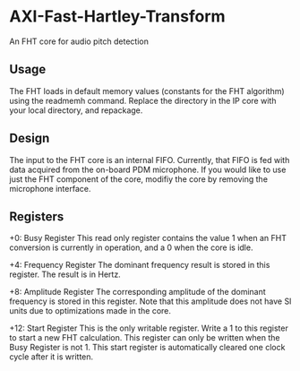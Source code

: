 # AXI-Fast-Hartley-Transform
An FHT core for audio pitch detection

## Usage
The FHT loads in default memory values (constants for the FHT algorithm) using the readmemh command. Replace the directory in the IP core with your local directory, and repackage.

## Design
The input to the FHT core is an internal FIFO. Currently, that FIFO is fed with data acquired from the on-board PDM microphone. If you would like to use just the FHT component of the core, modifiy the core by removing the microphone interface. 

## Registers
+0: Busy Register
	This read only register contains the value 1 when an FHT conversion is currently in operation, and a 0 when the core is idle.

+4: Frequency Register
	The dominant frequency result is stored in this register. The result is in Hertz.

+8: Amplitude Register
	The corresponding amplitude of the dominant frequency is stored in this register. Note that this amplitude does not have SI units due to optimizations made in the core. 

+12: Start Register
	This is the only writable register. Write a 1 to this register to start a new FHT calculation. This register can only be written when the Busy Register is not 1. This start register is automatically cleared one clock cycle after it is written. 

